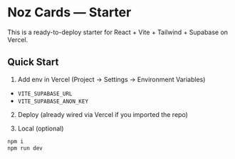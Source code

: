 # Noz Cards — Starter

This is a ready-to-deploy starter for React + Vite + Tailwind + Supabase on Vercel.

## Quick Start
1) Add env in Vercel (Project → Settings → Environment Variables)
- `VITE_SUPABASE_URL`
- `VITE_SUPABASE_ANON_KEY`

2) Deploy (already wired via Vercel if you imported the repo)

3) Local (optional)
```bash
npm i
npm run dev
```
